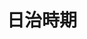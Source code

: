 ---
title: 日治時期
lastmod: 2004-01-28
layout: graduation-photo
introduction: "
臺北市平等國小已創校百周年，學校發展大致可以分為三個時期：日治時期(民國10-34年)、光復之後士林鎮時期(民國35-62年)、現今的臺北市士林區時期(民國63年迄今)。"
description: "
##### 日治時期(民國10-34年)

- 民國10年(西元1921年，大正10年) 日治時期學校成立於合誠宮私塾「紅壇」，命名為「草山公學校坪頂分離教室」。

- 民國11年(西元1922年，大正11年) 學校改稱「草山公學校坪頂分教場」。

- 民國27年(西元1938年，昭和13年) 校地遷至「金面仔」校地現址。

- 民國30年(西元1941年，昭和16年) 學校改稱「草山國民學校坪頂分教場」。"
block: 
  - title: 第1屆(民國12年大正12年畢業)
    image: "/images/uploads/graduation_j/01203graduation_j01.jpg"
  - title: 第2屆(民國13年大正13年畢業)
    image: "/images/uploads/graduation_j/01303graduation_j02.jpg"
  - title: 第3屆(民國14年大正14年畢業)
    image: "/images/uploads/graduation_j/01403graduation_j03.jpg"
  - title: 第4屆(民國15年昭和1年畢業)
    image: "/images/uploads/graduation_j/01503graduation_j04.jpg"
  - title: 第5屆(民國16年昭和2年畢業)
    image: "/images/uploads/graduation_j/01603graduation_j05.jpg"
  - title: 第6屆(民國17年昭和3年畢業)
    image: "/images/uploads/graduation_j/01703graduation_j06.jpg"
  - title: 第7屆(民國18年昭和4年畢業)
    image: "/images/uploads/graduation_j/01803graduation_j07.jpg"
  - title: 第8屆(民國19年昭和5年畢業)
    image: "/images/uploads/graduation_j/01903graduation_j08.jpg"
  - title: 第9屆(民國20年昭和6年畢業)
    image: "/images/uploads/graduation_j/02003graduation_j09.jpg"
  - title: 第10屆(民國21年昭和7年畢業)
    image: "/images/uploads/graduation_j/02103graduation_j10.jpg"
  - title: 第11屆(民國22年昭和8年畢業)
    image: "/images/uploads/graduation_j/02203graduation_j11.jpg"
  - title: 第12屆(民國23年昭和9年畢業)
    image: "/images/uploads/graduation_j/02303graduation_j12.jpg"
  - title: 第13屆(民國24年昭和10年畢業)
    image: "/images/uploads/graduation_j/02403graduation_j13.jpg"
  - title: 第14屆(民國25年昭和11年畢業)
    image: "/images/uploads/graduation_j/02503graduation_j14.jpg"
  - title: 第15屆(民國26年昭和12年畢業)
    image: "/images/uploads/graduation_j/02603graduation_j15.jpg"
  - title: 第16屆(民國27年昭和13年畢業)
    image: "/images/uploads/graduation_j/02703graduation_j16.jpg"
  - title: 第17屆(民國28年昭和14年畢業)
    image: "/images/uploads/graduation_j/02803graduation_j17.jpg"
  - title: 第18屆(民國29年昭和15年畢業)
    image: "/images/uploads/graduation_j/02903graduation_j18.jpg"
  - title: 第19屆(民國30年昭和16年畢業)
    image: "/images/uploads/graduation_j/03003graduation_j19.jpg"
  - title: 第20屆(民國31年昭和17年畢業)
    image: "/images/uploads/graduation_j/03103graduation_j20.jpg"
  - title: 第21屆(民國32年昭和18年畢業)
    image: "/images/uploads/graduation_j/03203graduation_j21.jpg"
  - title: 第22屆(民國33年昭和19年畢業)
    image: "/images/uploads/graduation_j/03303graduation_j22.jpg"
  - title: 第23屆(民國34年昭和20年畢業)
    image: "/images/uploads/graduation_j/03403graduation_j23.jpg"
    
    
    
---
